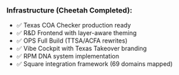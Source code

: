### **Infrastructure (Cheetah Completed):**

- ✅ Texas COA Checker production ready
- ✅ R&D Frontend with layer-aware theming
- ✅ OPS Full Build (TTSA/ACFA rewrites)
- ✅ Vibe Cockpit with Texas Takeover branding
- ✅ RPM DNA system implementation
- ✅ Square integration framework (69 domains mapped)
